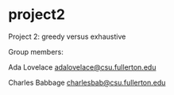 # project2
Project 2: greedy versus exhaustive

Group members:

Ada Lovelace adalovelace@csu.fullerton.edu

Charles Babbage charlesbab@csu.fullerton.edu
